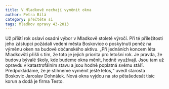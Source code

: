 ```yaml
---
title: V Mladkově nechají vyměnit okna
author: Petra Bílá
category: přečtěte si
tags: Mladkov opravy 43-2013
---
```


Už příští rok oslaví osadní výbor v Mladkově stoleté výročí. Při té příležitosti jeho zástupci požádali vedení města Boskovice o poskytnutí peněz na výměnu oken na budově občanského aktivu. „Při jednáních koncem léta Mladkovští přišli s tím, že toto je jejich priorita pro letošní rok. Je pravda, že budovu bývalé školy, kde budeme okna měnit, hodně využívají. Jsou tam už opravdu v katastrofálním stavu a jsou hodně poplatná svému stáří. Předpokládáme, že je stihneme vyměnit ještě letos,“ uvedl starosta Boskovic Jaroslav Dohnálek. Nová okna vyjdou na sto pětašedesát tisíc korun a dodá je firma Testo.